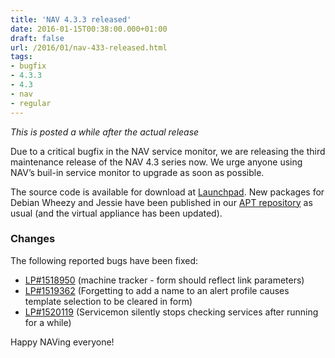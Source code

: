 ```yaml
---
title: 'NAV 4.3.3 released'
date: 2016-01-15T00:38:00.000+01:00
draft: false
url: /2016/01/nav-433-released.html
tags: 
- bugfix
- 4.3.3
- 4.3
- nav
- regular
---
```


_This is posted a while after the actual release_

Due to a critical bugfix in the NAV service monitor, we are releasing the third maintenance release of the NAV 4.3 series now. We urge anyone using NAV’s buil-in service monitor to upgrade as soon as possible.

The source code is available for download at [Launchpad](https://launchpad.net/nav/4.3/4.3.3). New packages for Debian Wheezy and Jessie have been published in our [APT repository](https://nav.uninett.no/install-instructions/#debian) as usual (and the virtual appliance has been updated).

### Changes

The following reported bugs have been fixed:

*   [LP#1518950](https://bugs.launchpad.net/nav/+bug/1518950/) (machine tracker - form should reflect link parameters)
*   [LP#1519362](https://bugs.launchpad.net/nav/+bug/1519362/) (Forgetting to add a name to an alert profile causes template selection to be cleared in form)
*   [LP#1520119](https://bugs.launchpad.net/nav/+bug/1520119/) (Servicemon silently stops checking services after running for a while)

Happy NAVing everyone!